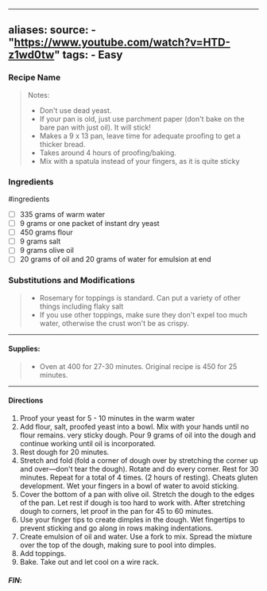  ---
aliases: 
source: 
	- "https://www.youtube.com/watch?v=HTD-z1wd0tw"
tags:
	- Easy
---
### Recipe Name 

 >Notes: 
> 	- Don't use dead yeast. 
> 	- If your pan is old, just use parchment paper (don't bake on the bare pan with just oil). It will stick!
> 	- Makes a 9 x 13 pan, leave time for adequate proofing to get a thicker bread. 
> 	- Takes around 4 hours of proofing/baking. 
> 	- Mix with a spatula instead of your fingers, as it is quite sticky
### Ingredients
#ingredients 
- [ ] 335 grams of warm water
- [ ] 9 grams or one packet of instant dry yeast
- [ ] 450 grams flour
- [ ] 9 grams salt
- [ ] 9 grams olive oil
- [ ] 20 grams of oil and 20 grams of water for emulsion at end
### Substitutions and Modifications
> - Rosemary for toppings is standard. Can put a variety of other things including flaky salt
> - If you use other toppings, make sure they don't expel too much water, otherwise the crust won't be as crispy. 
---
#### Supplies:
> - Oven at 400 for 27-30 minutes. Original recipe is 450 for 25 minutes. 

---
#### Directions
1. Proof your yeast for 5 - 10 minutes in the warm water
2. Add flour, salt, proofed yeast into a bowl. Mix with your hands until no flour remains. very sticky dough. Pour 9 grams of oil into the dough and continue working until oil is incorporated.
3. Rest dough for 20 minutes.
4. Stretch and fold (fold a corner of dough over by stretching the corner up and over—don't tear the dough). Rotate and do every corner. Rest for 30 minutes. Repeat for a total of 4 times. (2 hours of resting). Cheats gluten development. Wet your fingers in a bowl of water to avoid sticking. 
5. Cover the bottom of a pan with olive oil. Stretch the dough to the edges of the pan. Let rest if dough is too hard to work with. After stretching dough to corners, let proof in the pan for 45 to 60 minutes. 
6. Use your finger tips to create dimples in the dough. Wet fingertips to prevent sticking and go along in rows making indentations.
7. Create emulsion of oil and water. Use a fork to mix. Spread the mixture over the top of the dough, making sure to pool into dimples. 
8. Add toppings. 
9. Bake. Take out and let cool on a wire rack. 

#### *FIN*: